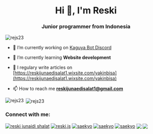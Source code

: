 <h1 align="center">Hi 👋, I'm Reski</h1>
<h3 align="center">Junior programmer from Indonesia</h3>

<p align="left"> <img src="https://komarev.com/ghpvc/?username=rejs23&label=Profile%20views&color=0e75b6&style=flat" alt="rejs23" /> </p>

- 🔭 I’m currently working on [Kaguya Bot Discord](https://github.com/Rejs23/Kaguya-Bot-Discord)

- 🌱 I’m currently learning **Website development**

- 📝 I regulary write articles on [https://reskijunaedisalat1.wixsite.com/yakinbisa](https://reskijunaedisalat1.wixsite.com/yakinbisa)

- 📫 How to reach me **reskijunaedisalat1@gmail.com**
</p>

<p><img align="left" src="https://github-readme-stats.vercel.app/api/top-langs?username=rejs23&show_icons=true&locale=en&layout=compact" alt="rejs23" /></p>

<p>&nbsp;<img align="center" src="https://github-readme-stats.vercel.app/api?username=rejs23&show_icons=true&locale=en" alt="rejs23" /></p>

<h3 align="left">Connect with me:</h3>
<p align="left">
<a href="https://www.linkedin.com/in/reski-junaidi-shalat-3777151a1/" target="blank"><img align="center" src="https://img.shields.io/badge/LinkedIn-0077B5?style=for-the-badge&logo=linkedin&logoColor=white" alt="reski junaidi shalat"/></a>
<a href="https://instagram.com/reski.js" target="blank"><img align="center" src="https://img.shields.io/badge/Instagram-E4405F?style=for-the-badge&logo=instagram&logoColor=white" alt="reski.js"/></a>
<a href="https://www.youtube.com/channel/UCpZMQZPWWW2gVPS8qOncbog?view_as=subscriber" target="blank"><img align="center" src="https://img.shields.io/badge/YouTube-FF0000?style=for-the-badge&logo=youtube&logoColor=white" alt="saekyo"/></a>
<a href="https://t.me/Saekyo" target="blank"><img align="center" src="https://img.shields.io/badge/Telegram-2CA5E0?style=for-the-badge&logo=telegram&logoColor=white" alt="saekyo"/></a>
<a href="mailto:reskijunaedisalat1@gmail.com" target="blank"><img align="center" src="https://img.shields.io/badge/Gmail-D14836?style=for-the-badge&logo=gmail&logoColor=white" alt="saekyo"/></a>
<a href="https://discordapp.com/users/435419273590996993/" target="blank"><img align="center" src="https://img.shields.io/badge/Discord-7289DA?style=for-the-badge&logo=discord&logoColor=white"/></a>
<a href="https://open.spotify.com/user/21wwlpi44jidkjrbinege4qqq?si=-9WmybBmQp-7pbqZGKyBFQ" target="blank"><img align="center" src="https://img.shields.io/badge/Spotify-1ED760?&style=for-the-badge&logo=spotify&logoColor=white"/></a>
